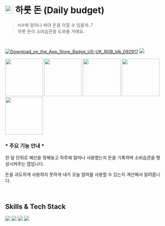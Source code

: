 # <img src="https://user-images.githubusercontent.com/75517368/222631705-859b8387-16f1-4df2-96d2-b9b049e57999.png" width="25" height="25"> 하룻 돈 (Daily budget) 



> `하루`에 얼마나 써야 돈을 아낄 수 있을까..? <br/>
> 하룻 돈이 소비습관을 도와줄 거예요.




<br/>

[![Download_on_the_App_Store_Badge_US-UK_RGB_blk_092917](https://user-images.githubusercontent.com/75517368/222629665-471eb453-3b5c-4d19-ad48-0c6a8b81c9a0.svg)](https://apps.apple.com/kr/app/하룻-돈/id6445953298) <img src="https://img.shields.io/badge/release-v1.0-FFF5EE"> 

<img src="https://user-images.githubusercontent.com/75517368/222629952-44cb60b0-43f2-4ab9-be6f-921333248403.png" width=120> <img src="https://user-images.githubusercontent.com/75517368/222629962-34fbb807-9e04-40a5-a03a-77a9e7d7a5dc.png" width=120> <img src="https://user-images.githubusercontent.com/75517368/222629968-2488ef44-4fb7-417a-af1d-eebece3a55c7.png" width=120> <img src="https://user-images.githubusercontent.com/75517368/222629972-f8f00614-6f18-4284-8f02-f9241ba7938e.png" width=120> <img src="https://user-images.githubusercontent.com/75517368/222629973-80b86947-7ed2-414d-a9f8-d21ba0db1c31.png" width=120>


### * 주요 기능 안내 *

한 달 단위로 예산을 정해놓고 하루에 얼마나 사용했는지 
돈을 기록하며 소비습관을 형성시켜주는 앱입니다.

돈을 과도하게 사용하지 못하게 내가 오늘 얼마를 사용할 수 있는지 계산해서 알려줍니다.

<br/>

## Skills & Tech Stack

<p>
  <span>
      <img src="https://img.shields.io/badge/16.0+-FF6000?style=flat-square&logo=iOS&logoColor=white"/>
      <img src="https://img.shields.io/badge/Swift 5.7-F05138?style=flat-square&logo=swift&logoColor=white"/>
      <img src="https://img.shields.io/badge/SwiftUI 4.0-0061b7?style=flat-square&logo=swift&logoColor=white"/>
      <img src="https://img.shields.io/badge/Xcode 14.2-147EFB?style=flat-square&logo=xcode&logoColor=white"/>
    </span>
  <br/>   
</p>
